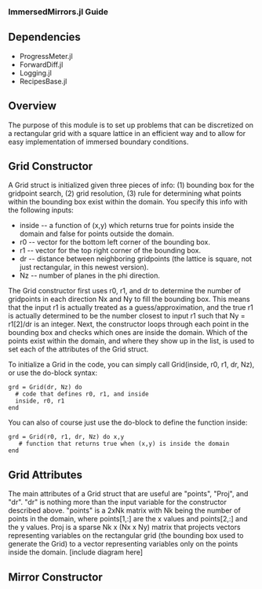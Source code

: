 ### ImmersedMirrors.jl Guide

## Dependencies

* ProgressMeter.jl
* ForwardDiff.jl
* Logging.jl
* RecipesBase.jl

## Overview

The purpose of this module is to set up problems that can be discretized on a rectangular grid with a square lattice in an efficient way and to allow for easy implementation of immersed boundary conditions. 

## Grid Constructor

A Grid struct is initialized given three pieces of info: (1) bounding box for the gridpoint search, (2) grid resolution, (3) rule for determining what points within the bounding box exist within the domain. You specify this info with the following inputs:
* inside -- a function of (x,y) which returns true for points inside the domain and false for points outside the domain. 
* r0 -- vector for the bottom left corner of the bounding box. 
* r1 -- vector for the top right corner of the bounding box.
* dr -- distance between neighboring gridpoints (the lattice is square, not just rectangular, in this newest version).
* Nz -- number of planes in the phi direction.

The Grid constructor first uses r0, r1, and dr to determine the number of gridpoints in each direction Nx and Ny to fill the bounding box. This means that the input r1 is actually treated as a guess/approximation, and the true r1 is actually determined to be the number closest to input r1 such that Ny = r1[2]/dr is an integer. Next, the constructor loops through each point in the bounding box and checks which ones are inside the domain. Which of the points exist within the domain, and where they show up in the list, is used to set each of the attributes of the Grid struct. 

To initialize a Grid in the code, you can simply call Grid(inside, r0, r1, dr, Nz), or use the do-block syntax:

    grd = Grid(dr, Nz) do 
      # code that defines r0, r1, and inside
      inside, r0, r1
    end

You can also of course just use the do-block to define the function inside:

    grd = Grid(r0, r1, dr, Nz) do x,y
       # function that returns true when (x,y) is inside the domain 
    end
    
## Grid Attributes

The main attributes of a Grid struct that are useful are "points", "Proj", and "dr". "dr" is nothing more than the input variable for the constructor described above. "points" is a 2xNk matrix with Nk being the number of points in the domain, where points[1,:] are the x values and points[2,:] and the y values. Proj is a sparse Nk x (Nx x Ny) matrix that projects vectors representing variables on the rectangular grid (the bounding box used to generate the Grid) to a vector representing variables only on the points inside the domain. [include diagram here]

## Mirror Constructor


